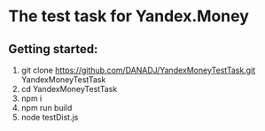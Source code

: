 # The test task for Yandex.Money

## Getting started:

1. git clone https://github.com/DANADJ/YandexMoneyTestTask.git YandexMoneyTestTask
2. cd YandexMoneyTestTask
3. npm i
4. npm run build
5. node testDist.js